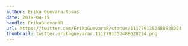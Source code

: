```yaml
---
author: Erika Guevara-Rosas
date: 2019-04-15
handle: ErikaGuevaraR
url: https://twitter.com/ErikaGuevaraR/status/1117791352488628224
thumbnail: twitter.erikaguevarar.1117791352488628224.png
---
```

